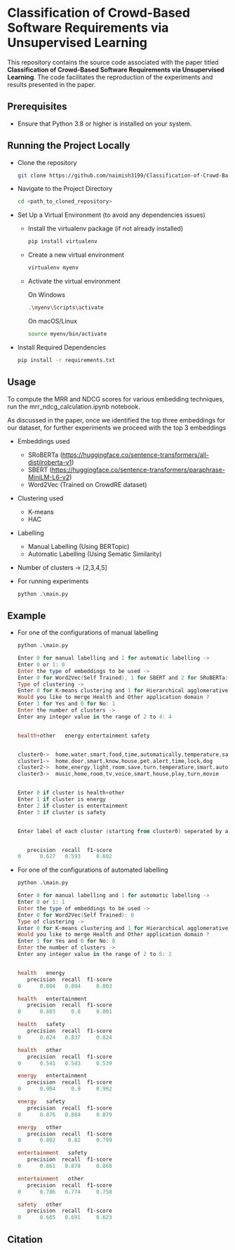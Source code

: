 # Classification of Crowd-Based Software Requirements via Unsupervised Learning

This repository contains the source code associated with the paper titled **Classification of Crowd-Based Software Requirements via Unsupervised Learning**. The code facilitates the reproduction of the experiments and results presented in the paper.

## Prerequisites
* Ensure that Python 3.8 or higher is installed on your system.

## Running the Project Locally
* Clone the repository

    ```bash
    git clone https://github.com/naimish3199/Classification-of-Crowd-Based-Software-Requirements-via-Unsupervised-Learning.git
    ```

* Navigate to the Project Directory
     ```bash
    cd <path_to_cloned_repository>
    ```
* Set Up a Virtual Environment (to avoid any dependencies issues)
  * Install the virtualenv package (if not already installed)
    ```bash
    pip install virtualenv   
    ```
  * Create a new virtual environment
    ```bash
    virtualenv myenv       
    ```
  * Activate the virtual environment
    
    On Windows
    ```bash
    .\myenv\Scripts\activate 
    ```
    On macOS/Linux
    ```bash
    source myenv/bin/activate
    ```

* Install Required Dependencies
    ```bash
    pip install -r requirements.txt
    ```
## Usage

To compute the MRR and NDCG scores for various embedding techniques, run the mrr_ndcg_calculation.ipynb notebook.

As discussed in the paper, once we identified the top three embeddings for our dataset, for further experiments we proceed with the top 3 embeddings

* Embeddings used
    * SRoBERTa (https://huggingface.co/sentence-transformers/all-distilroberta-v1)
    * SBERT (https://huggingface.co/sentence-transformers/paraphrase-MiniLM-L6-v2)
    * Word2Vec (Trained on CrowdRE dataset)

* Clustering used
    * K-means
    * HAC
    
* Labelling
    * Manual Labelling (Using BERTopic)
    * Automatic Labelling (Using Sematic Similarity)

* Number of clusters -> [2,3,4,5]

* For running experiments
    ```python
    python .\main.py
    ```
## Example

* For one of the configurations of manual labelling


    ```python
    python .\main.py
    ```

    ```powershell
    Enter 0 for manual labelling and 1 for automatic labelling ->
    Enter 0 or 1: 0
    Enter the type of embeddings to be used ->
    Enter 0 for Word2Vec(Self Trained), 1 for SBERT and 2 for SRoBERTa: 2
    Type of clustering ->
    Enter 0 for K-means clustering and 1 for Hierarchical agglomerative clustering (HAC): 1
    Would you like to merge Health and Other application domain ?
    Enter 1 for Yes and 0 for No: 1
    Enter the number of clusters ->
    Enter any integer value in the range of 2 to 4: 4
    
    
    health+other   energy entertainment safety
    
    
    cluster0->  home,water,smart,food,time,automatically,temperature,save,know,shower
    cluster1->  home,door,smart,know,house,pet,alert,time,lock,dog
    cluster2->  home,energy,light,room,save,turn,temperature,smart,automatically,house
    cluster3->  music,home,room,tv,voice,smart,house,play,turn,movie
    
    
    Enter 0 if cluster is health+other
    Enter 1 if cluster is energy
    Enter 2 if cluster is entertainment
    Enter 3 if cluster is safety
    
    
    Enter label of each cluster (starting from cluster0) seperated by a space: 0 3 1 2
    
    
       precision  recall  f1-score
    0      0.627   0.593     0.602

* For one of the configurations of automated labelling


    ```python
    python .\main.py
    ```

    ```powershell
    Enter 0 for manual labelling and 1 for automatic labelling ->
    Enter 0 or 1: 1
    Enter the type of embeddings to be used ->
    Enter 0 for Word2Vec(Self Trained): 0
    Type of clustering ->
    Enter 0 for K-means clustering and 1 for Hierarchical agglomerative clustering (HAC): 0
    Would you like to merge Health and Other application domain ?
    Enter 1 for Yes and 0 for No: 0
    Enter the number of clusters ->
    Enter any integer value in the range of 2 to 5: 2
    
    
    health   energy
       precision  recall  f1-score
    0      0.804   0.804     0.803
    
    health   entertainment
       precision  recall  f1-score
    0      0.803     0.8     0.801
    
    health   safety
       precision  recall  f1-score
    0      0.824   0.837     0.824
    
    health   other
       precision  recall  f1-score
    0      0.541   0.543     0.539
    
    energy   entertainment
       precision  recall  f1-score
    0      0.904     0.9     0.902
    
    energy   safety
       precision  recall  f1-score
    0      0.876   0.884     0.879
    
    energy   other
       precision  recall  f1-score
    0      0.802    0.82     0.799
    
    entertainment   safety
       precision  recall  f1-score
    0      0.861   0.878     0.868
    
    entertainment   other
       precision  recall  f1-score
    0      0.786   0.774     0.758
    
    safety   other
       precision  recall  f1-score
    0      0.665   0.691     0.623
    ```
## Citation

